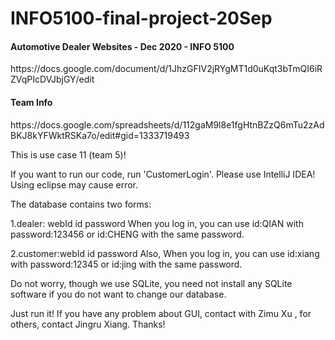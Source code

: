# INFO5100-final-project-20Sep

<h4>Automotive Dealer Websites - Dec 2020 - INFO 5100</h4>
https://docs.google.com/document/d/1JhzGFIV2jRYgMT1d0uKqt3bTmQI6iRZVqPIcDVJbjGY/edit

<h4>Team Info</h4>
https://docs.google.com/spreadsheets/d/112gaM9l8e1fgHtnBZzQ6mTu2zAdBKJ8kYFWktRSKa7o/edit#gid=1333719493


This is use case 11 (team 5)!

If you want to run our code, run 'CustomerLogin'. Please use IntelliJ IDEA! Using eclipse may cause error.

The database contains two forms:

1.dealer: webId id password When you log in, you can use id:QIAN with password:123456 or id:CHENG with the same password.

2.customer:webId id password Also, When you log in, you can use id:xiang with password:12345 or id:jing with the same password.

Do not worry, though we use SQLite, you need not install any SQLite software if you do not want to change our database.

Just run it! If you have any problem about GUI, contact with Zimu Xu , for others, contact Jingru Xiang. Thanks!
